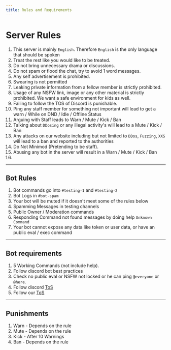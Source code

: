 ```yaml
---
title: Rules and Requirements
---
```


# Server Rules
1. This server is mainly `English`. Therefore `English` is the only language that should be spoken
2. Treat the rest like you would like to be treated.
3. Do not bring unnecessary drama or discussions.
4. Do not spam or flood the chat, try to avoid 1 word messages.
5. Any self advertisement is prohibited.
6. Swearing is not permitted
7. Leaking private information from a fellow member is strictly prohibited.
8. Usage of any NSFW link, image or any other material is strictly prohibited. We want a safe environment for kids as well.
9. Failing to follow the TOS of Discord is punishable.
10. Ping any staff member for something not important will lead to get a warn / While on DND / Idle / Offline Status 
11. Arguing with Staff leads to Warn / Mute / Kick / Ban
12. Talking about `DDosing` or any illegal activity's will lead to a Mute / Kick / Ban
13. Any attacks on our website including but not limited to `DDos`, `Fuzzing`, `XXS` will lead to a ban and reported to the authorities
14. Do Not Minimod (Pretending to be staff).
15. Abusing any bot in the server will result in a Warn / Mute / Kick / Ban
16. 
 
---

## Bot Rules
1. Bot commands go into `#testing-1` and `#testing-2`
2. Bot Logs in `#bot-spam` 
3. Your bot will be muted if it doesn't meet some of the rules below
4. Spamming Messages in testing channels
5. Public Owner / Moderation commands
6. Responding Command not found messages by doing help `Unknown Command`
7. Your bot cannot expose any data like token or user data, or have an public eval / exec command

---

## Bot requirements
1. 5 Working Commands (not include help).
2. Follow discord bot best practices
3. Check no public eval or NSFW not locked or he can ping `@everyone` or `@here`.
4. Follow discord [ToS](https://discord.com/terms)
5. Follow our [ToS](https://infinitybots.xyz/legal)

---

## Punishments
1. Warn - Depends on the rule
2. Mute - Depends on the rule
3. Kick - After 10 Warnings
4. Ban - Depends on the rule

 

